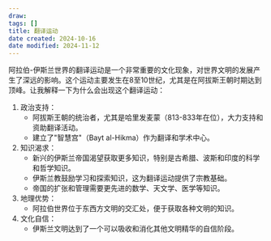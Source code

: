 ```yaml
---
draw:
tags: []
title: 翻译运动
date created: 2024-10-16
date modified: 2024-11-12
---
```


阿拉伯-伊斯兰世界的翻译运动是一个非常重要的文化现象，对世界文明的发展产生了深远的影响。这个运动主要发生在8至10世纪，尤其是在阿拔斯王朝时期达到顶峰。让我解释一下为什么会出现这个翻译运动：

1. 政治支持：
    - 阿拔斯王朝的统治者，尤其是哈里发麦蒙（813-833年在位），大力支持和资助翻译活动。
    - 建立了"智慧宫"（Bayt al-Hikma）作为翻译和学术中心。
2. 知识渴求：
    - 新兴的伊斯兰帝国渴望获取更多知识，特别是古希腊、波斯和印度的科学和哲学知识。
    - 伊斯兰教鼓励学习和探索知识，这为翻译运动提供了宗教基础。
    - 帝国的扩张和管理需要更先进的数学、天文学、医学等知识。
3. 地理优势：
    - 阿拉伯世界位于东西方文明的交汇处，便于获取各种文明的知识。
4. 文化自信：
    - 伊斯兰文明达到了一个可以吸收和消化其他文明精华的自信阶段。
